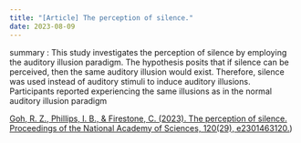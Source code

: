 ```yaml
---
title: "[Article] The perception of silence."
date: 2023-08-09
---
```


summary : This study investigates the perception of silence by employing the auditory illusion paradigm. The hypothesis posits that if silence can be perceived, then the same auditory illusion would exist. Therefore, silence was used instead of auditory stimuli to induce auditory illusions. Participants reported experiencing the same illusions as in the normal auditory illusion paradigm

[Goh, R. Z., Phillips, I. B., & Firestone, C. (2023). The perception of silence. Proceedings of the National Academy of Sciences, 120(29), e2301463120.](https://www.pnas.org/doi/epdf/10.1073/pnas.2301463120))
